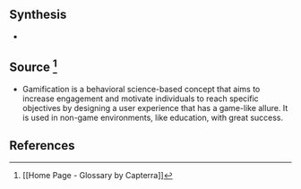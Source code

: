 ## Synthesis
- 
## Source [^1]
- Gamification is a behavioral science-based concept that aims to increase engagement and motivate individuals to reach specific objectives by designing a user experience that has a game-like allure. It is used in non-game environments, like education, with great success.
## References

[^1]: [[Home Page - Glossary by Capterra]]